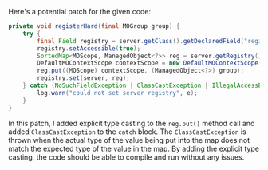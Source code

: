 Here's a potential patch for the given code:

```java
private void registerHard(final MOGroup group) {
    try {
        final Field registry = server.getClass().getDeclaredField("registry");
        registry.setAccessible(true);
        SortedMap<MOScope, ManagedObject<?>> reg = server.getRegistry();
        DefaultMOContextScope contextScope = new DefaultMOContextScope(new OctetString(""), group.getScope());
        reg.put((MOScope) contextScope, (ManagedObject<?>) group);
        registry.set(server, reg);
    } catch (NoSuchFieldException | ClassCastException | IllegalAccessException e) {
        log.warn("could not set server registry", e);
    }
}
```

In this patch, I added explicit type casting to the `reg.put()` method call and added `ClassCastException` to the `catch` block. The `ClassCastException` is thrown when the actual type of the value being put into the map does not match the expected type of the value in the map. By adding the explicit type casting, the code should be able to compile and run without any issues.